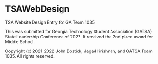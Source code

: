 # TSAWebDesign

TSA Website Design Entry for GA Team 1035


This was submitted for Georgia Technology Student Association (GATSA) State Leadership Conference of 2022. It received the 2nd place award for Middle School.

Copyright (c) 2021-2022 John Bostick, Jagad Krishnan, and GATSA Team 1035. All rights reserved.
